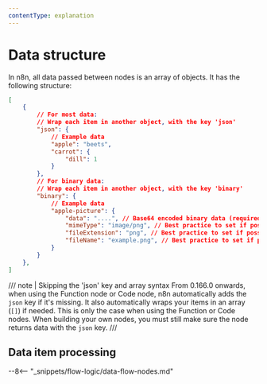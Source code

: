 ```yaml
---
contentType: explanation
---
```


# Data structure

In n8n, all data passed between nodes is an array of objects. It has the following structure:

```json
[
	{
		// For most data:
		// Wrap each item in another object, with the key 'json'
		"json": {
			// Example data
			"apple": "beets",
			"carrot": {
				"dill": 1
			}
		},
		// For binary data:
		// Wrap each item in another object, with the key 'binary'
		"binary": {
			// Example data
			"apple-picture": {
				"data": "....", // Base64 encoded binary data (required)
				"mimeType": "image/png", // Best practice to set if possible (optional)
				"fileExtension": "png", // Best practice to set if possible (optional)
				"fileName": "example.png", // Best practice to set if possible (optional)
			}
		}
	},
]
```

/// note | Skipping the 'json' key and array syntax
From 0.166.0 onwards, when using the Function node or Code node, n8n automatically adds the `json` key if it's missing. It also automatically wraps your items in an array (`[]`) if needed. This is only the case when using the Function or Code nodes. When building your own nodes, you must still make sure the node returns data with the `json` key.
///
## Data item processing

--8<-- "_snippets/flow-logic/data-flow-nodes.md"


